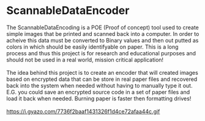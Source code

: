 # ScannableDataEncoder
The ScannableDataEncoding is a POE (Proof of concept) tool used to create simple images that be printed and scanned back into a computer. In order to acheive this data must be converted to Binary values and then out putted as colors in which should be easily identifyable on paper. This is a long process and thus this project is for research and educational purposes and should not be used in a real world, mission critical application! 
<br /> <br />
The idea behind this project is to create an encoder that will created images based on encrypted data that can be store in real paper files and recovered back into the system when needed without having to manually type it out. E.G. you could save an encrypted source code in a set of paper files and load it back when needed. Burning paper is faster then formatting drives! <br />
<br />
https://i.gyazo.com/7736f2baaf1431326f1d4ce72afaa44c.gif
